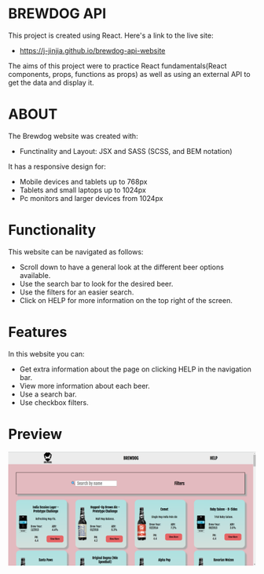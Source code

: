 # BREWDOG API

This project is created using React. Here's a link to the live site:

- https://j-jinjia.github.io/brewdog-api-website

The aims of this project were to practice React fundamentals(React components, props, functions as props) as well as using an external API to get the data and display it.

# ABOUT

The Brewdog website was created with:

- Functinality and Layout: JSX and SASS (SCSS, and BEM notation)

It has a responsive design for:

- Mobile devices and tablets up to 768px
- Tablets and small laptops up to 1024px
- Pc monitors and larger devices from 1024px

# Functionality

This website can be navigated as follows:

- Scroll down to have a general look at the different beer options available.
- Use the search bar to look for the desired beer.
- Use the filters for an easier search.
- Click on HELP for more information on the top right of the screen.

# Features

In this website you can:

- Get extra information about the page on clicking HELP in the navigation bar.
- View more information about each beer.
- Use a search bar.
- Use checkbox filters.

# Preview

![BrewDog API desktop](./src/assets/ScreenShots/brewdog.png)
